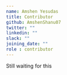 ```yaml
---
name: Amshen Yesudas
title: Contributor
github: AmshenShanu07
twitter: ""
linkedin: ""
slack: ""
joining_date: ""
role : contributor
---
```


Still waiting for this
